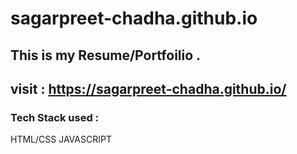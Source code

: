 # sagarpreet-chadha.github.io

## This is my Resume/Portfoilio . 
## visit : https://sagarpreet-chadha.github.io/
### Tech Stack used :
HTML/CSS 
JAVASCRIPT
